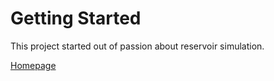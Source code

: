 # Getting Started

This project started out of passion about reservoir simulation.

[Homepage](index)
